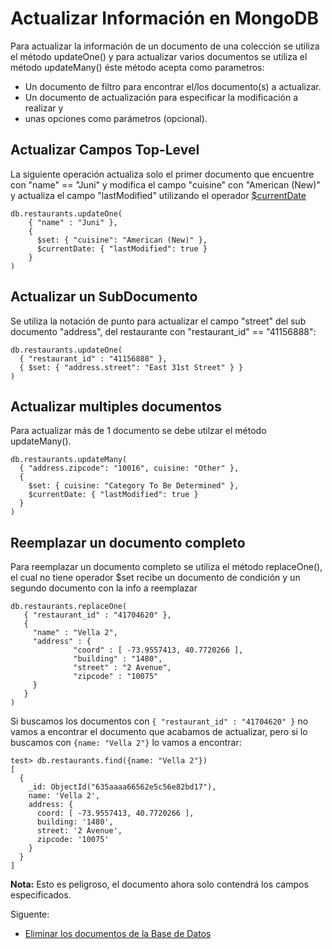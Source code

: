# Actualizar Información en MongoDB

Para actualizar la información de un documento de una colección se utiliza el método updateOne() y
para actualizar varios documentos se utiliza el método updateMany()
éste método acepta como parametros:

* Un documento de filtro para encontrar el/los documento(s) a actualizar.
* Un documento de actualización para especificar la modificación a realizar y
* unas opciones como parámetros (opcional).

## Actualizar Campos Top-Level

La siguiente operación actualiza solo el primer documento que encuentre con "name" == "Juni" y modifica el campo "cuisine" con "American (New)"
y actualiza el campo "lastModified" utilizando el operador [$currentDate](https://www.mongodb.com/docs/manual/reference/operator/update/currentDate/#up._S_currentDate)
```
db.restaurants.updateOne(
    { "name" : "Juni" },
    {
      $set: { "cuisine": "American (New)" },
      $currentDate: { "lastModified": true }
    }
)
```

## Actualizar un SubDocumento

Se utiliza la notación de punto para actualizar el campo "street" del sub documento "address", del restaurante con "restaurant_id" == "41156888":
```
db.restaurants.updateOne(
  { "restaurant_id" : "41156888" },
  { $set: { "address.street": "East 31st Street" } }
)
```

## Actualizar multiples documentos

Para actualizar más de 1 documento se debe utilzar el método updateMany().

```
db.restaurants.updateMany(
  { "address.zipcode": "10016", cuisine: "Other" },
  {
    $set: { cuisine: "Category To Be Determined" },
    $currentDate: { "lastModified": true }
  }
)
```

## Reemplazar un documento completo

Para reemplazar un documento completo se utiliza el método replaceOne(), el cual no tiene operador $set
recibe un documento de condición y un segundo documento con la info a reemplazar

```
db.restaurants.replaceOne(
   { "restaurant_id" : "41704620" },
   {
     "name" : "Vella 2",
     "address" : {
              "coord" : [ -73.9557413, 40.7720266 ],
              "building" : "1480",
              "street" : "2 Avenue",
              "zipcode" : "10075"
     }
   }
)
```

Si buscamos los documentos con `{ "restaurant_id" : "41704620" }` no vamos a encontrar el documento que
acabamos de actualizar, pero si lo buscamos con `{name: "Vella 2"}` lo vamos a encontrar:

```
test> db.restaurants.find({name: "Vella 2"})
[
  {
    _id: ObjectId("635aaaa66562e5c56e82bd17"),
    name: 'Vella 2',
    address: {
      coord: [ -73.9557413, 40.7720266 ],
      building: '1480',
      street: '2 Avenue',
      zipcode: '10075'
    }
  }
]
```

**Nota:** Esto es peligroso, el documento ahora solo contendrá los campos especificados.

Siguente:
* [Eliminar los documentos de la Base de Datos](/removeData.md)